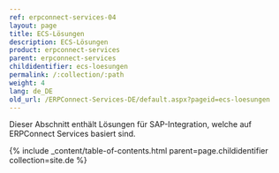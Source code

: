 ```yaml
---
ref: erpconnect-services-04
layout: page
title: ECS-Lösungen
description: ECS-Lösungen
product: erpconnect-services
parent: erpconnect-services
childidentifier: ecs-loesungen
permalink: /:collection/:path
weight: 4
lang: de_DE
old_url: /ERPConnect-Services-DE/default.aspx?pageid=ecs-loesungen
---
```


Dieser Abschnitt enthält Lösungen für SAP-Integration, welche auf ERPConnect Services basiert sind.

{% include _content/table-of-contents.html parent=page.childidentifier collection=site.de %}
